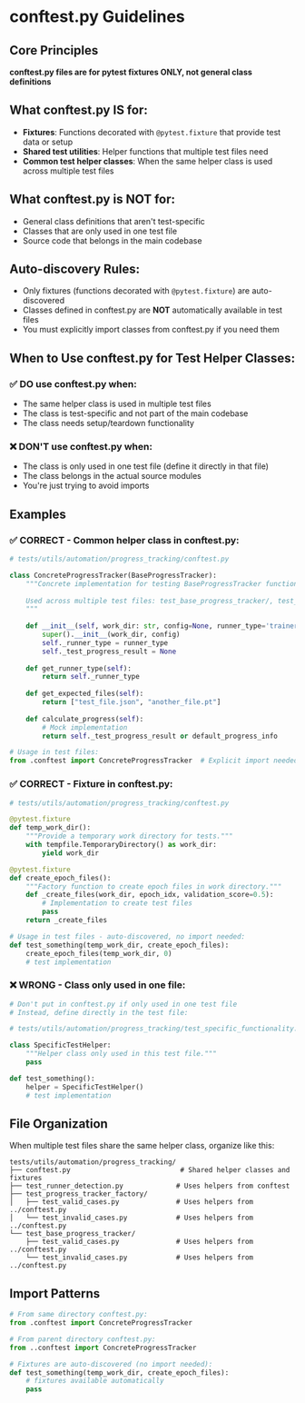 # conftest.py Guidelines

## Core Principles

**conftest.py files are for pytest fixtures ONLY, not general class definitions**

## What conftest.py IS for:
- **Fixtures**: Functions decorated with `@pytest.fixture` that provide test data or setup
- **Shared test utilities**: Helper functions that multiple test files need
- **Common test helper classes**: When the same helper class is used across multiple test files

## What conftest.py is NOT for:
- General class definitions that aren't test-specific
- Classes that are only used in one test file
- Source code that belongs in the main codebase

## Auto-discovery Rules:
- Only fixtures (functions decorated with `@pytest.fixture`) are auto-discovered
- Classes defined in conftest.py are **NOT** automatically available in test files
- You must explicitly import classes from conftest.py if you need them

## When to Use conftest.py for Test Helper Classes:

### ✅ DO use conftest.py when:
- The same helper class is used in multiple test files
- The class is test-specific and not part of the main codebase
- The class needs setup/teardown functionality

### ❌ DON'T use conftest.py when:
- The class is only used in one test file (define it directly in that file)
- The class belongs in the actual source modules
- You're just trying to avoid imports

## Examples

### ✅ CORRECT - Common helper class in conftest.py:
```python
# tests/utils/automation/progress_tracking/conftest.py

class ConcreteProgressTracker(BaseProgressTracker):
    """Concrete implementation for testing BaseProgressTracker functionality.
    
    Used across multiple test files: test_base_progress_tracker/, test_factory/, etc.
    """
    
    def __init__(self, work_dir: str, config=None, runner_type='trainer'):
        super().__init__(work_dir, config)
        self._runner_type = runner_type
        self._test_progress_result = None
    
    def get_runner_type(self):
        return self._runner_type
    
    def get_expected_files(self):
        return ["test_file.json", "another_file.pt"]
    
    def calculate_progress(self):
        # Mock implementation
        return self._test_progress_result or default_progress_info

# Usage in test files:
from .conftest import ConcreteProgressTracker  # Explicit import needed
```

### ✅ CORRECT - Fixture in conftest.py:
```python
# tests/utils/automation/progress_tracking/conftest.py

@pytest.fixture
def temp_work_dir():
    """Provide a temporary work directory for tests."""
    with tempfile.TemporaryDirectory() as work_dir:
        yield work_dir

@pytest.fixture  
def create_epoch_files():
    """Factory function to create epoch files in work directory."""
    def _create_files(work_dir, epoch_idx, validation_score=0.5):
        # Implementation to create test files
        pass
    return _create_files

# Usage in test files - auto-discovered, no import needed:
def test_something(temp_work_dir, create_epoch_files):
    create_epoch_files(temp_work_dir, 0)
    # test implementation
```

### ❌ WRONG - Class only used in one file:
```python
# Don't put in conftest.py if only used in one test file
# Instead, define directly in the test file:

# tests/utils/automation/progress_tracking/test_specific_functionality.py

class SpecificTestHelper:
    """Helper class only used in this test file."""
    pass

def test_something():
    helper = SpecificTestHelper()
    # test implementation
```

## File Organization

When multiple test files share the same helper class, organize like this:

```
tests/utils/automation/progress_tracking/
├── conftest.py                           # Shared helper classes and fixtures
├── test_runner_detection.py             # Uses helpers from conftest
├── test_progress_tracker_factory/
│   ├── test_valid_cases.py              # Uses helpers from ../conftest.py  
│   └── test_invalid_cases.py            # Uses helpers from ../conftest.py
└── test_base_progress_tracker/
    ├── test_valid_cases.py              # Uses helpers from ../conftest.py
    └── test_invalid_cases.py            # Uses helpers from ../conftest.py
```

## Import Patterns

```python
# From same directory conftest.py:
from .conftest import ConcreteProgressTracker

# From parent directory conftest.py:
from ..conftest import ConcreteProgressTracker

# Fixtures are auto-discovered (no import needed):
def test_something(temp_work_dir, create_epoch_files):
    # fixtures available automatically
    pass
```
